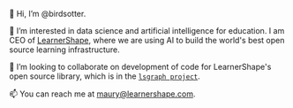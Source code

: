 👋 Hi, I’m @birdsotter.

👀 I’m interested in data science and artificial intelligence for education. I am CEO of [LearnerShape](https://www.learnershape.com), where we are using AI to build the world's best open source learning infrastructure.

💞️ I’m looking to collaborate on development of code for LearnerShape's open source library, which is in the [`lsgraph project`](https://github.com/LearnerShape/lsgraph).

📫 You can reach me at maury@learnershape.com.

<!---
birdsotter/birdsotter is a ✨ special ✨ repository because its `README.md` (this file) appears on your GitHub profile.
You can click the Preview link to take a look at your changes.
--->
